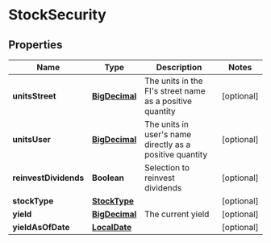 # StockSecurity

## Properties
Name | Type | Description | Notes
------------ | ------------- | ------------- | -------------
**unitsStreet** | [**BigDecimal**](BigDecimal.md) | The units in the FI&#x27;s street name as a positive quantity |  [optional]
**unitsUser** | [**BigDecimal**](BigDecimal.md) | The units in user&#x27;s name directly as a positive quantity |  [optional]
**reinvestDividends** | **Boolean** | Selection to reinvest dividends |  [optional]
**stockType** | [**StockType**](StockType.md) |  |  [optional]
**yield** | [**BigDecimal**](BigDecimal.md) | The current yield |  [optional]
**yieldAsOfDate** | [**LocalDate**](LocalDate.md) |  |  [optional]
